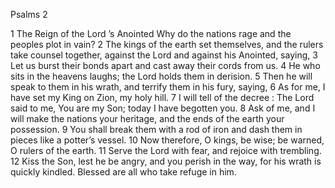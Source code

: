 Psalms 2

1	The Reign of the Lord ’s Anointed Why do the nations rage and the peoples plot in vain?
2	The kings of the earth set themselves, and the rulers take counsel together, against the Lord and against his Anointed, saying,
3	Let us burst their bonds apart and cast away their cords from us.
4	He who sits in the heavens laughs; the Lord holds them in derision.
5	Then he will speak to them in his wrath, and terrify them in his fury, saying,
6	As for me, I have set my King on Zion, my holy hill.
7	I will tell of the decree : The Lord said to me, You are my Son; today I have begotten you.
8	Ask of me, and I will make the nations your heritage, and the ends of the earth your possession.
9	You shall break them with a rod of iron and dash them in pieces like a potter’s vessel.
10	Now therefore, O kings, be wise; be warned, O rulers of the earth.
11	Serve the Lord with fear, and rejoice with trembling.
12	Kiss the Son, lest he be angry, and you perish in the way, for his wrath is quickly kindled. Blessed are all who take refuge in him.

